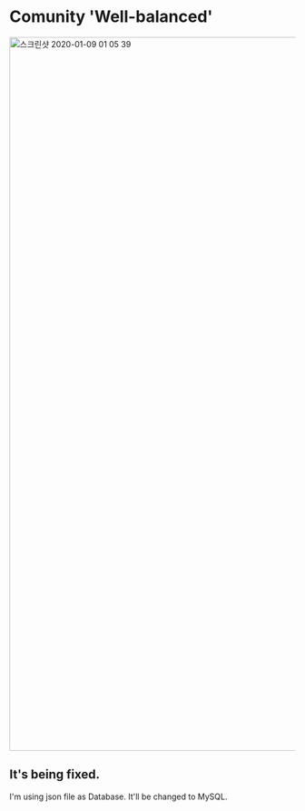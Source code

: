 # Comunity 'Well-balanced'

<img width="1256" alt="스크린샷 2020-01-09 01 05 39" src="https://user-images.githubusercontent.com/48206623/72184085-f4e6d880-3432-11ea-865a-68c9125d1cab.png">

## It's being fixed. 
I'm using json file as Database. It'll be changed to MySQL.
